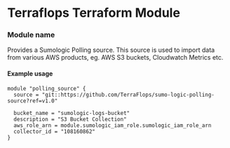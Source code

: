# Terraflops Terraform Module
 
### Module name

Provides a Sumologic Polling source. This source is used to import data from various AWS products, eg. AWS S3 buckets, Cloudwatch Metrics etc.

#### Example usage

```hcl-terraform
module "polling_source" {
  source = "git::https://github.com/TerraFlops/sumo-logic-polling-source?ref=v1.0"

  bucket_name = "sumologic-logs-bucket"
  description = "S3 Bucket Collection"
  aws_role_arn = module.sumologic_iam_role.sumologic_iam_role_arn
  collector_id = "108160862"
}
```
